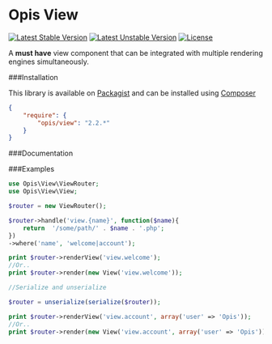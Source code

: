 Opis View
=========
[![Latest Stable Version](https://poser.pugx.org/opis/view/version.png)](https://packagist.org/packages/opis/view)
[![Latest Unstable Version](https://poser.pugx.org/opis/view/v/unstable.png)](//packagist.org/packages/opis/view)
[![License](https://poser.pugx.org/opis/view/license.png)](https://packagist.org/packages/opis/view)

A **must have** view component that can be integrated with multiple rendering engines simultaneously.

###Installation

This library is available on [Packagist](https://packagist.org/packages/opis/view) and can be installed using [Composer](http://getcomposer.org)

```json
{
    "require": {
        "opis/view": "2.2.*"
    }
}
```

###Documentation

###Examples

```php
use Opis\View\ViewRouter;
use Opis\View\View;

$router = new ViewRouter();

$router->handle('view.{name}', function($name){
    return  '/some/path/' . $name . '.php';
})
->where('name', 'welcome|account');

print $router->renderView('view.welcome');
//Or..
print $router->render(new View('view.welcome'));

//Serialize and unserialize

$router = unserialize(serialize($router));

print $router->renderView('view.account', array('user' => 'Opis'));
//Or..
print $router->render(new View('view.account', array('user' => 'Opis')));
```